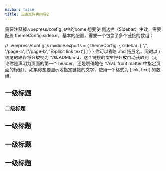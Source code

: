 ```yaml
---
navbar: false
title: 三级文件夹内容2
---
```

需要注释掉.vuepress/config.js中的home
想要使 侧边栏（Sidebar）生效，需要配置 themeConfig.sidebar，基本的配置，需要一个包含了多个链接的数组：

// .vuepress/config.js
module.exports = {
  themeConfig: {
    sidebar: [
      '/',
      '/page-a',
      ['/page-b', 'Explicit link text']
    ]
  }
}
你可以省略 .md 拓展名，同时以 / 结尾的路径将会被视为 */README.md，这个链接的文字将会被自动获取到（无论你是声明为页面的第一个 header，还是明确地在 YAML front matter 中指定页面的标题）。如果你想要显示地指定链接的文字，使用一个格式为 [link, text] 的数组。
## 一级标题



### 二级标题

## 一级标题


## 一级标题

## 一级标题
